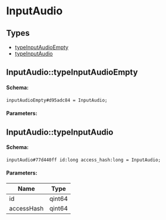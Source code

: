 # InputAudio

## Types

* [typeInputAudioEmpty](#inputaudiotypeinputaudioempty)
* [typeInputAudio](#inputaudiotypeinputaudio)

## InputAudio::typeInputAudioEmpty

#### Schema:

`inputAudioEmpty#d95adc84 = InputAudio;`

#### Parameters:


## InputAudio::typeInputAudio

#### Schema:

`inputAudio#77d440ff id:long access_hash:long = InputAudio;`

#### Parameters:

|Name|Type|
|----|----|
|id|qint64|
|accessHash|qint64|


